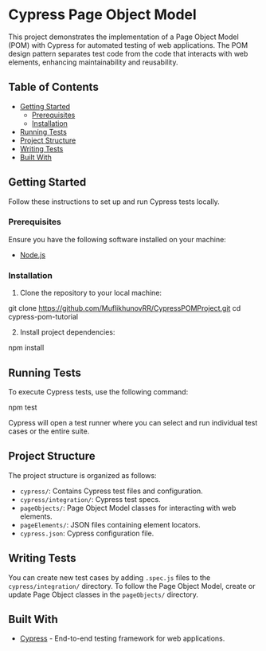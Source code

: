 # Cypress Page Object Model

This project demonstrates the implementation of a Page Object Model (POM) with Cypress for automated testing of web applications. The POM design pattern separates test code from the code that interacts with web elements, enhancing maintainability and reusability.

## Table of Contents

- [Getting Started](#getting-started)
  - [Prerequisites](#prerequisites)
  - [Installation](#installation)
- [Running Tests](#running-tests)
- [Project Structure](#project-structure)
- [Writing Tests](#writing-tests)
- [Built With](#built-with)


## Getting Started

Follow these instructions to set up and run Cypress tests locally.

### Prerequisites

Ensure you have the following software installed on your machine:

- [Node.js](https://nodejs.org/)

### Installation

1. Clone the repository to your local machine:

git clone https://github.com/MuflikhunovRR/CypressPOMProject.git
cd cypress-pom-tutorial


2. Install project dependencies:

npm install


## Running Tests

To execute Cypress tests, use the following command:

npm test


Cypress will open a test runner where you can select and run individual test cases or the entire suite.

## Project Structure

The project structure is organized as follows:

- `cypress/`: Contains Cypress test files and configuration.
- `cypress/integration/`: Cypress test specs.
- `pageObjects/`: Page Object Model classes for interacting with web elements.
- `pageElements/`: JSON files containing element locators.
- `cypress.json`: Cypress configuration file.

## Writing Tests

You can create new test cases by adding `.spec.js` files to the `cypress/integration/` directory. To follow the Page Object Model, create or update Page Object classes in the `pageObjects/` directory.

## Built With

- [Cypress](https://www.cypress.io/) - End-to-end testing framework for web applications.